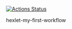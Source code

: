 [![Actions Status](https://github.com/LyudmilaMaksimova/frontend-project-lvl2/workflows/hexlet-my-first-workflow/badge.svg)](https://github.com/LyudmilaMaksimova/hexlet-my-first-workflow/actions)

hexlet-my-first-workflow